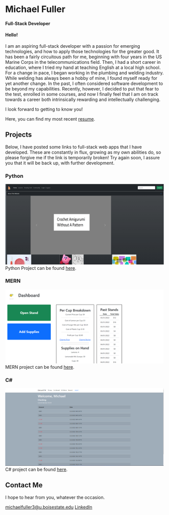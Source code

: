 # Michael Fuller
#### Full-Stack Developer

#### Hello!
I am an aspiring full-stack developer with a passion for emerging technologies, and how to apply those technologies for the greater good.
It has been a fairly circuitous path for me, beginning with four years in the US Marine Corps in the telecommunications field. Then, I had a short career in education, where I tried my hand at teaching English at a local high school. For a change in pace, I began working in the plumbing and welding industry. While welding has always been a hobby of mine, I found myself ready for yet another change. In the past, I often considered software development to be beyond my capabilities. Recently, however, I decided to put that fear to the test, enrolled in some courses, and now I finally feel that I am on track towards a career both intrinsically rewarding and intellectually challenging. 

I look forward to getting to know you!

Here, you can find my most recent [resume](./assets/updatedResume.docx).


## Projects
Below, I have posted some links to full-stack web apps that I have developed. These are constantly in flux, growing as my own abilities do, so please forgive me if the link is temporarily broken! Try again soon, I assure you that it will be back up, with further development. 

### Python
![crochetProject](./assets/crochet.png)
Python Project can be found [here](http://ec2-18-233-169-51.compute-1.amazonaws.com/).


### MERN
![Reactjs](./assets/lemonMade.png)
MERN project can be found [here](http://ec2-54-234-163-175.compute-1.amazonaws.com/).


### C#
![cSharp](./assets/globalATM.png)
C# project can be found [here](http://ec2-3-89-75-4.compute-1.amazonaws.com/).


## Contact Me

I hope to hear from you, whatever the occasion.

michaelfuller3@u.boisestate.edu
[LinkedIn](https://www.linkedin.com/in/michael-fuller-486b211b8/)
